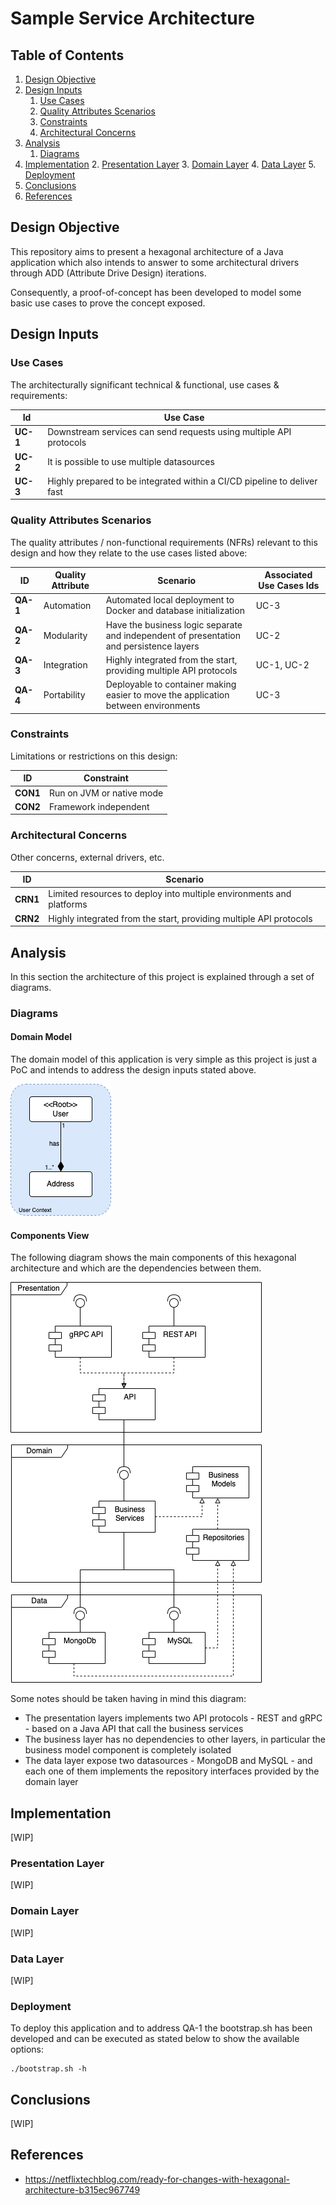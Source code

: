 # Sample Service Architecture

## Table of Contents

1. [Design Objective](#design-objective)
2. [Design Inputs](#design-inputs)
   1. [Use Cases](#use-cases)
   2. [Quality Attributes Scenarios](#quality-attributes-scenarios)
   3. [Constraints](#constraints)
   4. [Architectural Concerns](#architectural-concerns)
3. [Analysis](#analysis)
    1. [Diagrams](#diagrams)
4. [Implementation](#implementation)
   2. [Presentation Layer](#application-layer)
   3. [Domain Layer](#business-layer)
   4. [Data Layer](#data-layer)
   5. [Deployment](#deployment)
5. [Conclusions](#conclusions)
4. [References](#references)

## Design Objective

This repository aims to present a hexagonal architecture of a Java application which also intends to answer to some architectural drivers through ADD (Attribute Drive Design) iterations.

Consequently, a proof-of-concept has been developed to model some basic use cases to prove the concept exposed.

## Design Inputs

### Use Cases

The architecturally significant technical & functional, use cases & requirements:

| Id       | Use Case                                                                 |
|----------|--------------------------------------------------------------------------|
| **UC-1** | Downstream services can send requests using multiple API protocols       |
| **UC-2** | It is possible to use multiple datasources                               |
| **UC-3** | Highly prepared to be integrated within a CI/CD pipeline to deliver fast |

### Quality Attributes Scenarios

The quality attributes / non-functional requirements (NFRs) relevant to this design and how they relate to the use cases listed above:

| ID       | Quality Attribute | Scenario                                                                                | Associated Use Cases Ids |
|----------|-------------------|-----------------------------------------------------------------------------------------|--------------------------|
| **QA-1** | Automation        | Automated local deployment to Docker and database initialization                        | UC-3                     |
| **QA-2** | Modularity        | Have the business logic separate and independent of presentation and persistence layers | UC-2                     |
| **QA-3** | Integration       | Highly integrated from the start, providing multiple API protocols                      | UC-1, UC-2               |
| **QA-4** | Portability       | Deployable to container making easier to move the application between environments      | UC-3                     |

### Constraints

Limitations or restrictions on this design:

| ID       | Constraint                |
|----------|---------------------------|
| **CON1** | Run on JVM or native mode |
| **CON2** | Framework independent     |

### Architectural Concerns

Other concerns, external drivers, etc.

| ID       | Scenario                                                             |
|----------|----------------------------------------------------------------------|
| **CRN1** | Limited resources to deploy into multiple environments and platforms |
| **CRN2** | Highly integrated from the start, providing multiple API protocols   |

## Analysis

In this section the architecture of this project is explained through a set of diagrams.

### Diagrams

#### Domain Model

The domain model of this application is very simple as this project is just a PoC and intends to address the design inputs stated above.

![Domain Model](info/img/domain_model.png)

#### Components View

The following diagram shows the main components of this hexagonal architecture and which are the dependencies between them.

![Components View](info/img/components_view.png)

Some notes should be taken having in mind this diagram:
- The presentation layers implements two API protocols - REST and gRPC - based on a Java API that call the business services
- The business layer has no dependencies to other layers, in particular the business model component is completely isolated
- The data layer expose two datasources - MongoDB and MySQL - and each one of them implements the repository interfaces provided by the domain layer

## Implementation

[WIP]

### Presentation Layer

[WIP]

### Domain Layer

[WIP]

### Data Layer

[WIP]

### Deployment

To deploy this application and to address QA-1 the bootstrap.sh has been developed and can be executed as stated below to show the available options:

```shell
./bootstrap.sh -h
```

## Conclusions

[WIP]

## References 

* https://netflixtechblog.com/ready-for-changes-with-hexagonal-architecture-b315ec967749
